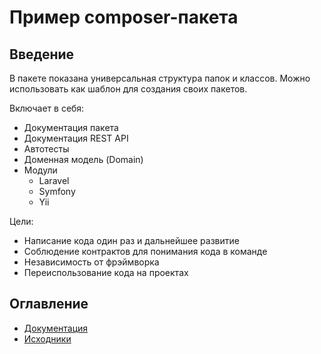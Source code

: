 # Пример composer-пакета

## Введение

В пакете показана универсальная структура папок и классов.
Можно использовать как шаблон для создания своих пакетов.

Включает в себя:

* Документация пакета
* Документация REST API
* Автотесты
* Доменная модель (Domain)
* Модули
    * Laravel
    * Symfony
    * Yii

Цели:

* Написание кода один раз и дальнейшее развитие
* Соблюдение контрактов для понимания кода в команде
* Независимость от фрэймворка
* Переиспользование кода на проектах

## Оглавление

* [Документация](./docs/README.md)
* [Исходники](./src)